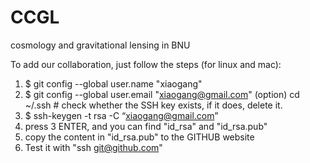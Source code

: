 # CCGL
cosmology and gravitational lensing in BNU

To add our collaboration, just follow the steps (for linux and mac):

1. $ git config --global user.name "xiaogang"
2. $ git config --global user.email "xiaogang@gmail.com"
(option) cd ~/.ssh  # check whether the SSH key exists, if it does, delete it.
3. $ ssh-keygen -t rsa -C “xiaogang@gmail.com”
4. press 3 ENTER, and you can find "id_rsa" and "id_rsa.pub"
5. copy the content in "id_rsa.pub" to the GITHUB website
6. Test it with "ssh git@github.com"
